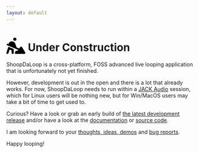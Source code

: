 ```yaml
---
layout: default
---
```


# <img src="assets/img/person-digging-solid.svg" width="50" style="vertical-align: bottom"> Under Construction

ShoopDaLoop is a cross-platform, FOSS advanced live looping application that is unfortunately not yet finished.

However, development is out in the open and there is a lot that already works. For now, ShoopDaLoop needs to run within a [JACK Audio](https://jackaudio.org) session, which for Linux users will be nothing new, but for Win/MacOS users may take a bit of time to get used to.

Curious? Have a look or grab an early build of [the latest development release](https://github.com/SanderVocke/shoopdaloop/releases/latest) and/or have a look at the [documentation](https://docs.shoopdaloop.com) or [source code](https://github.com/SanderVocke/shoopdaloop).

I am looking forward to your [thoughts, ideas, demos](https://github.com/SanderVocke/shoopdaloop/discussions) and [bug reports](https://github.com/SanderVocke/shoopdaloop/issues).

Happy looping!